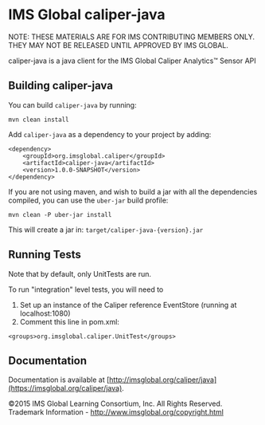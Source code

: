 IMS Global caliper-java
==============
NOTE: THESE MATERIALS ARE FOR IMS CONTRIBUTING MEMBERS ONLY. THEY MAY NOT BE RELEASED UNTIL APPROVED BY IMS GLOBAL. 

caliper-java is a java client for the IMS Global Caliper Analytics™ Sensor API

## Building caliper-java

You can build `caliper-java` by running:
```
mvn clean install
```

Add `caliper-java` as a dependency to your project by adding:
```
<dependency>
    <groupId>org.imsglobal.caliper</groupId>
    <artifactId>caliper-java</artifactId>
    <version>1.0.0-SNAPSHOT</version>
</dependency>
```

If you are not using maven, and wish to build a jar with all the dependencies compiled, you can use the `uber-jar` build profile:
```
mvn clean -P uber-jar install
```
This will create a jar in: `target/caliper-java-{version}.jar`

## Running Tests

Note that by default, only UnitTests are run.

To run "integration" level tests, you will need to

1. Set up an instance of the Caliper reference EventStore (running at localhost:1080)
2. Comment this line in pom.xml:  
```
<groups>org.imsglobal.caliper.UnitTest</groups>
```

## Documentation

Documentation is available at [http://imsglobal.org/caliper/java](https://imsglobal.org/caliper/java).

©2015 IMS Global Learning Consortium, Inc. All Rights Reserved.  Trademark Information - http://www.imsglobal.org/copyright.html